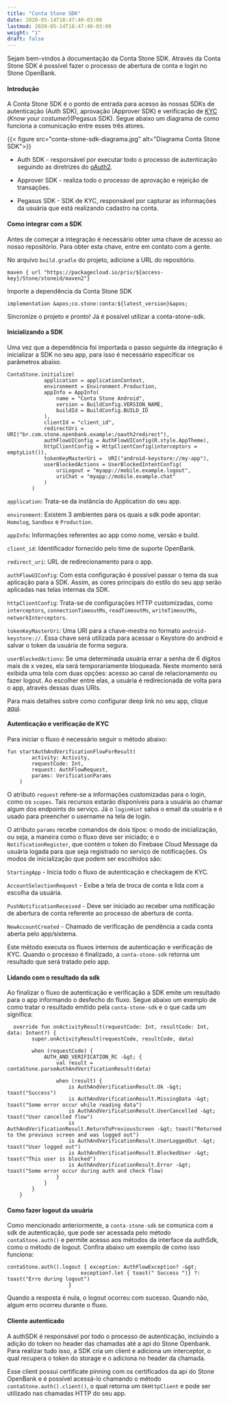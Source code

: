 ```yaml
---
title: "Conta Stone SDK"
date: 2020-05-14T18:47:40-03:00
lastmod: 2020-05-14T18:47:40-03:00
weight: "1"
draft: false
---
```


Sejam bem-vindos à documentação da Conta Stone SDK. Através da Conta Stone SDK é possível fazer o processo de abertura de conta e login no Stone OpenBank.

#### Introdução

A Conta Stone SDK é o ponto de entrada para acesso às nossas SDKs de autenticação (Auth SDK), aprovação (Approver SDK) e verificação de [KYC](https://en.wikipedia.org/wiki/Know_your_customer) (_Know your costumer_)(Pegasus SDK). Segue abaixo um diagrama de como funciona a comunicação entre esses três atores.

{{< figure src="conta-stone-sdk-diagrama.jpg" alt="Diagrama Conta Stone SDK">}}

- Auth SDK - responsável por executar todo o processo de autenticação seguindo as diretrizes do [oAuth2](https://oauth.net/2/).

- Approver SDK - realiza todo o processo de aprovação e rejeição de transações.

- Pegasus SDK - SDK de KYC, responsável por capturar as informações da usuária que está realizando cadastro na conta.

#### Como integrar com a SDK

Antes de começar a integração é necessário obter uma chave de acesso ao nosso repositório. Para obter esta chave, entre em contato com a gente.

No arquivo `build.gradle` do projeto, adicione a URL do repositório.

```json5
maven { url "https://packagecloud.io/priv/${access-key}/Stone/stoneid/maven2"}
```

Importe a dependência da Conta Stone SDK

```json5
implementation &apos;co.stone:conta:${latest_version}&apos;
```

Sincronize o projeto e pronto! Já é possível utilizar a conta-stone-sdk.

#### Inicializando a SDK

Uma vez que a dependência foi importada o passo seguinte da integração é inicializar a SDK no seu app, para isso é necessário especificar os parâmetros abaixo.

```json5
ContaStone.initialize(
            application = applicationContext,
            environment = Environment.Production,
            appInfo = AppInfo(
                name = "Conta Stone Android",
                version = BuildConfig.VERSION_NAME,
                buildId = BuildConfig.BUILD_ID
            ),
            clientId = "client_id",
            redirectUri = URI("br.com.stone.openbank.example:/oauth2redirect"),
            authFlowUIConfig = AuthFlowUIConfig(R.style.AppTheme),
            httpClientConfig = HttpClientConfig(interceptors = emptyList()),
            tokenKeyMasterUri =  URI("android-keystore://my-app"),
            userBlockedActions = UserBlockedIntentConfig(
                uriLogout = "myapp://mobile.example.logout",
                uriChat = "myapp://mobile.example.chat"
            )
        )
```

`application`: Trata-se da instância do Application do seu app.

`environment`: Existem 3 ambientes para os quais a sdk pode apontar: `Homolog`, `Sandbox` e `Production`.

`appInfo`: Informações referentes ao app como nome, versão e build.

`client_id`: Identificador fornecido pelo time de suporte OpenBank.

`redirect_uri`: URL de redirecionamento para o app.

`authFlowUIConfig`: Com esta configuração é possível passar o tema da sua aplicação para a SDK. Assim, as cores principais do estilo do seu app serão aplicadas nas telas internas da SDK.

`httpClientConfig`: Trata-se de configurações HTTP customizadas, como `interceptors`, `connectionTimeoutMs`, `readTimeoutMs`, `writeTimeoutMs`, `networkInterceptors`.

`tokenKeyMasterUri`: Uma URI para a chave-mestra no formato `android-keystore://`. Essa chave será utilizada para acessar o Keystore do android e salvar o token da usuária de forma segura.

`userBlockedActions`: Se uma determinada usuária errar a senha de 6 dígitos mais de x vezes, ela será temporariamente bloqueada. Neste momento será exibida uma tela com duas opções: acesso ao canal de relacionamento ou fazer logout. Ao escolher entre elas, a usuária é redirecionada de volta para o app, através dessas duas URIs.

Para mais detalhes sobre como configurar deep link no seu app, clique  [aqui](https://developer.android.com/training/app-links/deep-linking).

#### Autenticação e verificação de KYC

Para iniciar o fluxo é necessário seguir o método abaixo:

```json5
fun startAuthAndVerificationFlowForResult(
        activity: Activity,
        requestCode: Int,
        request: AuthFlowRequest,
        params: VerificationParams
    )
```

O atributo `request` refere-se a informações customizadas para o login, como os `scopes`. Tais recursos estarão disponíveis para a usuária ao chamar algum dos endpoints do serviço. Já o `loginHint` salva o email da usuária e é usado para preencher o username na tela de login.

O atributo `params` recebe comandos de dois tipos: o modo de inicialização, ou seja, a maneira como o fluxo deve ser iniciado; e o `NotificationRegister`, que contém o token do Firebase Cloud Message da usuária logada para que seja registrado no serviço de notificações. Os modos de inicialização que podem ser escolhidos são:

`StartingApp` - Inicia todo o fluxo de autenticação e checkagem de KYC.

`AccountSelectionRequest` - Exibe a tela de troca de conta e lida com a escolha da usuária.

`PushNotificationReceived` - Deve ser iniciado ao receber uma notificação de abertura de conta referente ao processo de abertura de conta.

`NewAccountCreated` - Chamado de verificação de pendência a cada conta aberta pelo app/sistema.

Este método executa os fluxos internos de autenticação e verificação de KYC. Quando o processo é finalizado, a `conta-stone-sdk` retorna um resultado que será tratado pelo app.

#### Lidando com o resultado da sdk

Ao finalizar o fluxo de autenticação e verificação a SDK emite um resultado para o app informando o desfecho do fluxo. Segue abaixo um exemplo de como tratar o resultado emitido pela `conta-stone-sdk` e o que cada um significa:

```json5
  override fun onActivityResult(requestCode: Int, resultCode: Int, data: Intent?) {
        super.onActivityResult(requestCode, resultCode, data)

        when (requestCode) {
            AUTH_AND_VERIFICATION_RC -&gt; {
                val result = contaStone.parseAuthAndVerificationResult(data)

                when (result) {
                    is AuthAndVerificationResult.Ok -&gt; toast("Success")
                    is AuthAndVerificationResult.MissingData -&gt; toast("Some error occur while reading data")
                    is AuthAndVerificationResult.UserCancelled -&gt; toast("User cancelled flow")
                    is AuthAndVerificationResult.ReturnToPreviousScreen -&gt; toast("Returned to the previous screen and was logged out")
                    is AuthAndVerificationResult.UserLoggedOut -&gt; toast("User logged out")
                    is AuthAndVerificationResult.BlockedUser -&gt; toast("This user is blocked")
                    is AuthAndVerificationResult.Error -&gt; toast("Some error occur during auth and check flow)
                }
            }
        }
    }
```

#### Como fazer logout da usuária

Como mencionado anteriormente, a `conta-stone-sdk` se comunica com a sdk de autenticação, que pode ser acessada pelo método `contaStone.auth()` e permite acesso aos métodos da interface da authSdk, como o método de logout. Confira abaixo um exemplo de como isso funciona:

```json5
contaStone.auth().logout { exception: AuthFlowException? -&gt;
                        exception?.let { toast(" Success ")} ?: toast("Erro during logout")
                    }
```

Quando a resposta é nula, o logout ocorreu com sucesso. Quando não, algum erro ocorreu durante o fluxo.

#### Cliente autenticado

A authSDK é responsável por todo o processo de autenticação, incluindo a adição do token no header das chamadas até a api do Stone Openbank. Para realizar tudo isso, a SDK cria um client e adiciona um interceptor, o qual recupera o token do storage e o adiciona no header da chamada.

Esse client possui certificate pinning com os certificados da api do Stone OpenBank e é possível acessá-lo chamando o método `contaStone.auth().client()`, o qual retorna um `OkHttpClient` e pode ser utilizado nas chamadas HTTP do seu app.
